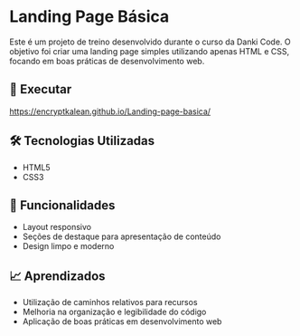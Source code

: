 # Landing Page Básica

Este é um projeto de treino desenvolvido durante o curso da Danki Code. O objetivo foi criar uma landing page simples utilizando apenas HTML e CSS, focando em boas práticas de desenvolvimento web.

## 🚀 Executar

https://encryptkalean.github.io/Landing-page-basica/

## 🛠️ Tecnologias Utilizadas

- HTML5
- CSS3

## 📌 Funcionalidades

- Layout responsivo
- Seções de destaque para apresentação de conteúdo
- Design limpo e moderno

## 📈 Aprendizados

- Utilização de caminhos relativos para recursos
- Melhoria na organização e legibilidade do código
- Aplicação de boas práticas em desenvolvimento web

